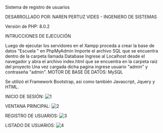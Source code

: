 Sistema de registro de usuarios

DESARROLLADO POR: NAREN PERTUZ VIDES - INGENIERO DE SISTEMAS

Versión de PHP: 8.0.2

INTRUCCIONES DE EJECUCIÓN

Luego de ejecutar los servidores en el Xampp proceda a crear la base de datos "Escuela " en PhpMyAdmin
Importe el archivo SQL que se encuentra dentro de la carpeta llamada Database
Ingrese al Localhost desde el navegador y abra el archivo index.html que se encuentra en la carpeta raiz del proyecto
Una vez cargada dicha pagina ingrese usuario "admin" y contraseña "admin".
MOTOR DE BASE DE DATOS: MySQL

Se utilizó el Framework Bootstrap, así como también Javascript, Jquery y HTML.


INICIO DE SESIÓN:
![1](https://user-images.githubusercontent.com/80562232/125539281-8666b31f-b512-4793-9f73-ad100ccd384a.jpg)


VENTANA PRINCIPAL:
![2](https://user-images.githubusercontent.com/80562232/125539312-f36b628c-c5d5-465b-9bf9-a9d2a7b925d2.jpg)


REGISTRO DE USUARIOS:
![3](https://user-images.githubusercontent.com/80562232/125539342-703ef785-821d-4d35-9e40-5a10bbfc8f16.jpg)


LISTADO DE USUARIOS:
![4](https://user-images.githubusercontent.com/80562232/125539360-138bd72e-2ef4-4e4d-84c3-41a23b5ca37f.jpg)

